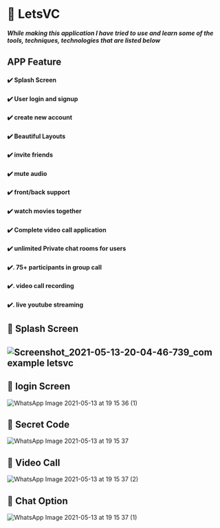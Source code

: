 # 🚀 LetsVC
***While making this application I have tried to use and learn some of the tools, techniques, technologies that are listed below***
## APP Feature
#### ✔️ Splash Screen
#### ✔️ User login and signup
#### ✔️ create new account 
#### ✔️ Beautiful Layouts 
#### ✔️ invite friends 
#### ✔️ mute audio
#### ✔️ front/back support 
#### ✔️ watch movies together 
#### ✔️ Complete video call application 
#### ✔️ unlimited Private chat rooms for users
#### ✔️. 75+ participants in group call 
#### ✔️. video call recording 
#### ✔️. live youtube streaming

## 🚀 Splash Screen

## ![Screenshot_2021-05-13-20-04-46-739_com example letsvc](https://user-images.githubusercontent.com/56763840/118141119-aed6c600-b426-11eb-83c0-1ae2ddc2f29a.jpg)

## 🚀 login Screen 

![WhatsApp Image 2021-05-13 at 19 15 36 (1)](https://user-images.githubusercontent.com/56763840/118141138-b26a4d00-b426-11eb-8781-6da33811c468.jpeg)

## 🚀  Secret Code 

![WhatsApp Image 2021-05-13 at 19 15 37](https://user-images.githubusercontent.com/56763840/118141154-b4cca700-b426-11eb-8d8e-81caf352900c.jpeg)

## 🚀 Video Call
![WhatsApp Image 2021-05-13 at 19 15 37 (2)](https://user-images.githubusercontent.com/56763840/118141168-b72f0100-b426-11eb-9fdd-954401bf32a4.jpeg)

## 🚀 Chat Option 
![WhatsApp Image 2021-05-13 at 19 15 37 (1)](https://user-images.githubusercontent.com/56763840/118141176-b9915b00-b426-11eb-9900-2c2a5017e23f.jpeg)
